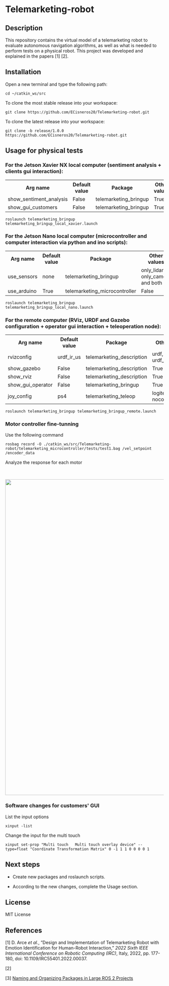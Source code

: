# Telemarketing-robot

## Description

This repository contains the virtual model of a telemarketing robot to evaluate autonomous navigation algorithms, as well as what is needed to perform tests on a physical robot. This project was developed and explained in the papers [1] [2].

## Installation

Open a new terminal and type the following path:

    cd ~/catkin_ws/src

To clone the most stable release into your workspace:

    git clone https://github.com/ECisneros20/Telemarketing-robot.git

To clone the latest release into your workspace:

    git clone -b release/1.0.0 https://github.com/ECisneros20/Telemarketing-robot.git

## Usage for physical tests

### For the Jetson Xavier NX local computer (sentiment analysis + clients gui interaction):

<table align="center">
  <tr>
    <th>Arg name</th>
    <th>Default value</th>
    <th>Package</th>
    <th>Other values</th>
  </tr>
  <tr>
    <td>show_sentiment_analysis</td>
    <td>False</td>
    <td>telemarketing_bringup</td>
    <td>True</td>
  </tr>
  <tr>
    <td>show_gui_customers</td>
    <td>False</td>
    <td>telemarketing_bringup</td>
    <td>True</td>
  </tr>
</table>

    roslaunch telemarketing_bringup telemarketing_bringup_local_xavier.launch

### For the Jetson Nano local computer (microcontroller and computer interaction via python and ino scripts):

<table align="center">
  <tr>
    <th>Arg name</th>
    <th>Default value</th>
    <th>Package</th>
    <th>Other values</th>
  </tr>
  <tr>
    <td>use_sensors</td>
    <td>none</td>
    <td>telemarketing_bringup</td>
    <td>only_lidar, only_camera and both</td>
  </tr>
  <tr>
    <td>use_arduino</td>
    <td>True</td>
    <td>telemarketing_microcontroller</td>
    <td>False</td>
  </tr>
</table>

    roslaunch telemarketing_bringup telemarketing_bringup_local_nano.launch

### For the remote computer (RViz, URDF and Gazebo configuration + operator gui interaction + teleoperation node):

<table align="center">
  <tr>
    <th>Arg name</th>
    <th>Default value</th>
    <th>Package</th>
    <th>Other values</th>
  </tr>
  <tr>
    <td>rvizconfig</td>
    <td>urdf_ir_us</td>
    <td>telemarketing_description</td>
    <td>urdf, urdf_all_sensors</td>
  </tr>
  <tr>
    <td>show_gazebo</td>
    <td>False</td>
    <td>telemarketing_description</td>
    <td>True</td>
  </tr>
  <tr>
    <td>show_rviz</td>
    <td>False</td>
    <td>telemarketing_description</td>
    <td>True</td>
  </tr>
  <tr>
    <td>show_gui_operator</td>
    <td>False</td>
    <td>telemarketing_bringup</td>
    <td>True</td>
  </tr>
  <tr>
    <td>joy_config</td>
    <td>ps4</td>
    <td>telemarketing_teleop</td>
    <td>logitech, ps4-nocontrol</td>
  </tr>
</table>

    roslaunch telemarketing_bringup telemarketing_bringup_remote.launch

### Motor controller fine-tunning

Use the following command

    rosbag record -O ./catkin_ws/src/Telemarketing-robot/telemarketing_microcontroller/tests/test1.bag /vel_setpoint /encoder_data

Analyze the response for each motor

<br/>
<p align="center">
  <img src="https://user-images.githubusercontent.com/88266673/260391956-c1d8686e-5757-42ea-9be7-48fef25caff0.png" width="1000">
</p>

### Software changes for customers' GUI

List the input options

    xinput -list

Change the input for the multi touch

    xinput set-prop "Multi touch   Multi touch overlay device" --type=float "Coordinate Transformation Matrix" 0 -1 1 1 0 0 0 0 1

## Next steps

- Create new packages and roslaunch scripts.

- According to the new changes, complete the Usage section.

## License

MIT License

## References

[1] D. Arce <em>et al.</em>, ”Design and Implementation of Telemarketing Robot with Emotion Identification for Human-Robot Interaction,” <em>2022 Sixth IEEE International Conference on Robotic Computing (IRC)</em>, Italy, 2022, pp. 177-180, doi: 10.1109/IRC55401.2022.00037.

[2] 

[3] <a href = "https://automaticaddison.com/naming-and-organizing-packages-in-large-ros-2-projects/">Naming and Organizing Packages in Large ROS 2 Projects</a>
